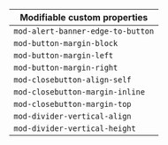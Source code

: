 | Modifiable custom properties      |
| --------------------------------- |
| `mod-alert-banner-edge-to-button` |
| `mod-button-margin-block`         |
| `mod-button-margin-left`          |
| `mod-button-margin-right`         |
| `mod-closebutton-align-self`      |
| `mod-closebutton-margin-inline`   |
| `mod-closebutton-margin-top`      |
| `mod-divider-vertical-align`      |
| `mod-divider-vertical-height`     |
